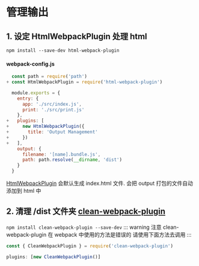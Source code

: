 # 管理输出

## 1. 设定 HtmlWebpackPlugin 处理 html

`npm install --save-dev html-webpack-plugin`

#### webpack-config.js

```js
  const path = require('path')
+ const HtmlWebpackPlugin = require('html-webpack-plugin')

  module.exports = {
    entry: {
      app: './src/index.js',
      print: './src/print.js'
    },
+   plugins: [
+     new HtmlWebpackPlugin({
+       title: 'Output Management'
+     })
+   ],
    output: {
      filename: '[name].bundle.js',
      path: path.resolve(__dirname, 'dist')
    }
  }
```

[HtmlWebpackPlugin](https://github.com/jantimon/html-webpack-plugin) 会默认生成 index.html 文件. 会把 output 打包的文件自动添加到 html 中

## 2. 清理 /dist 文件夹 [clean-webpack-plugin](https://www.npmjs.com/package/clean-webpack-plugin)

`npm install clean-webpack-plugin --save-dev`
::: warning
注意 clean-webpack-plugin 在 webpack 中使用的方法是错误的 请使用下面方法去调用
:::

```js
const { CleanWebpackPlugin } = require('clean-webpack-plugin')

plugins: [new CleanWebpackPlugin()]
```
